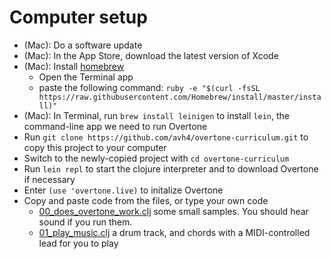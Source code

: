 
# Computer setup

 - (Mac): Do a software update
 - (Mac): In the App Store, download the latest version of Xcode
 - (Mac): Install [homebrew](http://brew.sh/)
   - Open the Terminal app
   - paste the following command: `ruby -e "$(curl -fsSL https://raw.githubusercontent.com/Homebrew/install/master/install)"`
 - (Mac): In Terminal, run `brew install leinigen` to install `lein`, the command-line app we need to run Overtone
 - Run `git clone https://github.com/avh4/overtone-curriculum.git` to copy this project to your computer
 - Switch to the newly-copied project with `cd overtone-curriculum`
 - Run `lein repl` to start the clojure interpreter and to download Overtone if necessary
 - Enter `(use 'overtone.live)` to initalize Overtone
 - Copy and paste code from the files, or type your own code
   - [00_does_overtone_work.clj](00_does_overtone_work.clj) some small samples.  You should hear sound if you run them.
   - [01_play_music.clj](01_play_music.clj) a drum track, and chords with a MIDI-controlled lead for you to play

